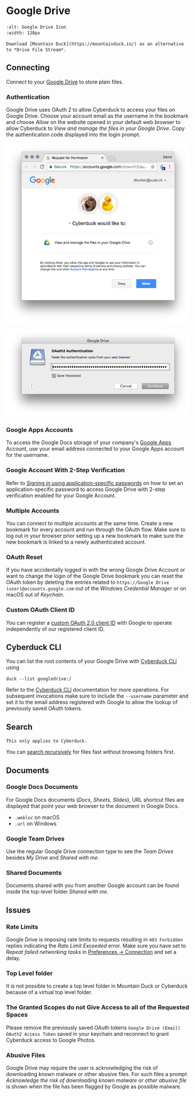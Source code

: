 Google Drive
====

```{image} _images/googledrive.png
:alt: Google Drive Icon
:width: 128px
```

```{tip}
Download [Mountain Duck](https://mountainduck.io/) as an alternative to *Drive File Stream*.
```

## Connecting

Connect to your [Google Drive](http://drive.google.com/) to store plain files.

### Authentication

Google Drive uses OAuth 2 to allow Cyberduck to access your files on Google Drive. Choose your account email as the username in the bookmark and choose *Allow* on the website opened in your default web browser to allow Cyberduck to *View and manage the files in your Google Drive*. Copy the authentication code displayed into the login prompt.

![OAuth 2 Authentication](_images/Google_Drive_OAuth_2_Authentication.png)

![OAuth 2 Prompt](_images/Google_Drive_OAuth_2_Authentication_Code_Prompt.png)

### Google Apps Accounts

To access the Google Docs storage of your company's [Google Apps](https://workspace.google.com/features/) Account, use your email address connected to your Google Apps account for the username.

### Google Account With 2-Step Verification

Refer to [Signing in using application-specific passwords](http://support.google.com/accounts/bin/answer.py?answer=185833) on how to set an application-specific password to access Google Drive with 2-step verification enabled for your Google Account.

### Multiple Accounts

You can connect to multiple accounts at the same time. Create a new bookmark for every account and run through the OAuth flow. Make sure to log out in your browser prior setting up a new bookmark to make sure the new bookmark is linked to a newly authenticated account.

### OAuth Reset

If you have accidentally logged in with the wrong Google Drive Account or want to change the login of the Google Drive bookmark you can reset the OAuth token by deleting the entries related to `https://Google Drive (user)@accounts.google.com` out of the *Windows Credential Manager* or on macOS out of *Keychain*.

### Custom OAuth Client ID

You can register a [custom OAuth 2.0 client ID](google_client_id.md) with Google to operate independently of our registered client ID.

## Cyberduck CLI
You can list the root contents of your Google Drive with [Cyberduck CLI](https://duck.sh/) using

	duck --list googledrive:/

Refer to the [Cyberduck CLI](../cli/index.md) documentation for more operations. For subsequent invocations make sure to include the `--username` parameter and set it to the email address registered with Google to allow the lookup of previously saved OAuth tokens.

## Search

```{attention}
This only applies to Cyberduck.
```

You can [search recursively](../cyberduck/browser.md#filter-and-search) for files fast without browsing folders first.

## Documents

### Google Docs Documents

For Google Docs documents (*Docs, Sheets, Slides*), URL shortcut files are displayed that point your web browser to the document in Google Docs.

- `.webloc` on macOS
- `.url` on Windows

### Google Team Drives

Use the regular Google Drive connection type to see the *Team Drives* besides *My Drive* and *Shared with me*.

### Shared Documents

Documents shared with you from another Google account can be found inside the top-level folder *Shared with me*.

## Issues

### Rate Limits

Google Drive is imposing rate limits to requests resulting in `403 Forbidden` replies indicating the *Rate Limit Exceeded* error. Make sure you have set to *Repeat failed networking tasks* in [Preferences → Connection](../cyberduck/connection.md#repeat-failed-networking-tasks) and set a delay.

### Top Level folder
It is not possible to create a top level folder in Mountain Duck or Cyberduck because of a virtual top level folder.

### The Granted Scopes do not Give Access to all of the Requested Spaces

Please remove the previously saved OAuth tokens `Google Drive (Email) OAuth2 Access Token` saved in your keychain and reconnect to grant Cyberduck access to Google Photos.

### Abusive Files

Google Drive may require the user is acknowledging the risk of downloading known malware or other abusive files. For such files a prompt *Acknowledge the risk of downloading known malware or other abusive file* is shown when the file has been flagged by Google as possible malware.